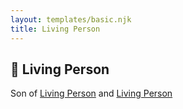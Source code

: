 ```yaml
---
layout: templates/basic.njk
title: Living Person
---
```

## 🔵 Living Person

Son of [Living Person](/people/1/13968890) and [Living Person](/people/4/45456538)
